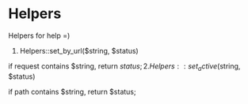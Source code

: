 # Helpers
Helpers for help =)


1. Helpers::set_by_url($string, $status)

 if request contains $string, return $status;
2. Helpers::set_active($string, $status)

 if path contains $string, return $status;
